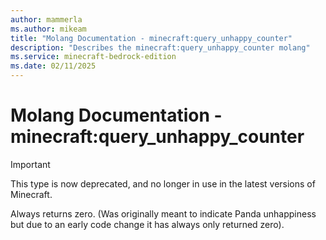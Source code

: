 ```yaml
---
author: mammerla
ms.author: mikeam
title: "Molang Documentation - minecraft:query_unhappy_counter"
description: "Describes the minecraft:query_unhappy_counter molang"
ms.service: minecraft-bedrock-edition
ms.date: 02/11/2025 
---
```


# Molang Documentation - minecraft:query_unhappy_counter

> [!IMPORTANT]
> This type is now deprecated, and no longer in use in the latest versions of Minecraft.

Always returns zero. (Was originally meant to indicate Panda unhappiness but due to an early code change it has always only returned zero).
